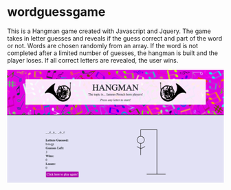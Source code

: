 # wordguessgame

This is a Hangman game created with Javascript and Jquery. The game takes in letter guesses and reveals if the guess correct and part of the word or not. Words are chosen randomly from an array. If the word is not completed after a limited number of guesses, the hangman is built and the player loses. If all correct letters are revealed, the user wins. 

![Screenshot of game play](/assets/images/screenshot.png)